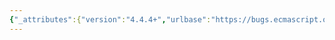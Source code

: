 ```yaml
---
{"_attributes":{"version":"4.4.4+","urlbase":"https://bugs.ecmascript.org/","maintainer":"dherman@mozilla.com"},"bug":{"bug_id":3705,"creation_ts":"2015-01-31 08:03:00 -0800","short_desc":"9.2.9 MakeConstructor: Unreachable steps","delta_ts":"2015-02-02 18:38:50 -0800","product":"Draft for 6th Edition","component":"technical issue","version":"Rev 31: January 15, 2015 Draft","rep_platform":"All","op_sys":"All","bug_status":"RESOLVED","resolution":"FIXED","priority":"Normal","bug_severity":"normal","everconfirmed":true,"reporter":{"uid":"andrebargull","name":"André Bargull"},"assigned_to":{"uid":"allen","name":"Allen Wirfs-Brock"},"long_desc":[{"commentid":11778,"comment_count":0,"who":{"uid":"andrebargull","name":"André Bargull"},"bug_when":"2015-01-31 08:03:12 -0800","thetext":"9.2.9 MakeConstructor (F, writablePrototype, prototype) Abstract Operation\n\nThe following steps are no longer reachable after the constructor reform.\n\n- step 7.b (prototype has no own \"constructor\" property and F is extensible)\n- step 9 (F has no own \"prototype\" property and F is extensible)\n\n\nMaybe add these step (similar to 9.2.11 SetFunctionName step 1)?\n---\nAssert: `F` is an extensible object that does not have a prototype own property.\nAssert: If the `prototype` arguments was provided, then `prototype` is an extensible object that does not have a constructor own property.\n---"},{"commentid":11876,"comment_count":1,"who":{"uid":"allen","name":"Allen Wirfs-Brock"},"bug_when":"2015-02-02 10:22:35 -0800","thetext":"fixed in rev32 editor's draft"},{"commentid":11938,"comment_count":2,"who":{"uid":"allen","name":"Allen Wirfs-Brock"},"bug_when":"2015-02-02 18:38:50 -0800","thetext":"fixed in rev32 draft"}]}}
---
```

